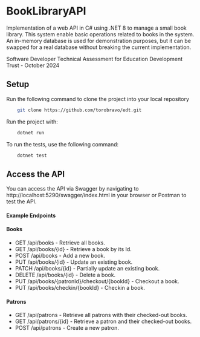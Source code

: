 # BookLibraryAPI
Implementation of a web API in C# using .NET 8 to manage a small book library.  This system enable basic operations related to books in the system. An in-memory database is used for demonstration purposes, but it can be swapped for a real database without breaking the current implementation.

Software Developer Technical Assessment for Education Development Trust - October 2024

## Setup
Run the following command to clone the project into your local repository
```bash
    git clone https://github.com/torobravo/edt.git
```

Run the project with:
```bash
    dotnet run
```

To run the tests, use the following command:
```bash
    dotnet test
```


## Access the API
You can access the API via Swagger by navigating to http://localhost:5290/swagger/index.html in your browser or Postman to test the API.

#### Example Endpoints
#### Books
* GET /api/books - Retrieve all books.
* GET /api/books/{id} - Retrieve a book by its Id.
* POST /api/books - Add a new book.
* PUT /api/books/{id} - Update an existing book.
* PATCH /api/books/{id} - Partially update an existing book.
* DELETE /api/books/{id} - Delete a book.
* PUT /api/books/{patronId}/checkout/{bookId} - Checkout a book.
* PUT /api/books/checkin/{bookId} - Checkin a book.

#### Patrons
* GET /api/patrons - Retrieve all patrons with their checked-out books.
* GET /api/patrons/{id} - Retrieve a patron and their checked-out books.
* POST /api/patrons - Create a new patron.
